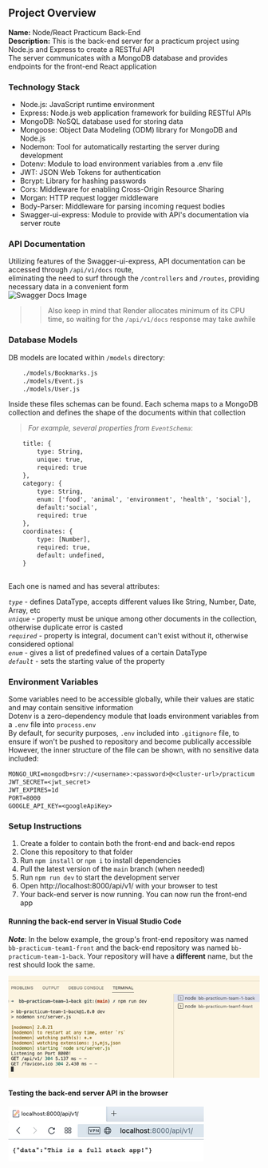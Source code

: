 ## Project Overview

**Name:** Node/React Practicum Back-End  
**Description:** This is the back-end server for a practicum project using Node.js and Express to create a RESTful API  
The server communicates with a MongoDB database and provides endpoints for the front-end React application

### Technology Stack

* Node.js: JavaScript runtime environment
* Express: Node.js web application framework for building RESTful APIs
* MongoDB: NoSQL database used for storing data
* Mongoose: Object Data Modeling (ODM) library for MongoDB and Node.js
* Nodemon: Tool for automatically restarting the server during development
* Dotenv: Module to load environment variables from a .env file
* JWT: JSON Web Tokens for authentication
* Bcrypt: Library for hashing passwords
* Cors: Middleware for enabling Cross-Origin Resource Sharing
* Morgan: HTTP request logger middleware
* Body-Parser: Middleware for parsing incoming request bodies
* Swagger-ui-express: Module to provide with API's documentation via server route 
    
### API Documentation

Utilizing features of the Swagger-ui-express, API documentation can be accessed through `/api/v1/docs` route,  
eliminating the need to surf through the `/controllers` and `/routes`, providing necessary data in a convenient form  
![Swagger Docs Image](https://github.com/Code-the-Dream-School/gg-pac-team7-back/raw/main/images/back-end-swagger-api-docs.png)  
>> Also keep in mind that Render allocates minimum of its CPU time, so waiting for the `/api/v1/docs` response may take awhile     

### Database Models

DB models are located within `/models` directory:
```
    ./models/Bookmarks.js
    ./models/Event.js
    ./models/User.js
```
Inside these files schemas can be found. Each schema maps to a MongoDB collection and defines the shape of the documents within that collection 

>_For example, several properties from `EventSchema`_:
``` 
    title: {
        type: String,
        unique: true,
        required: true
    },
    category: {
        type: String,
        enum: ['food', 'animal', 'environment', 'health', 'social'],
        default:'social',
        required: true
    },
    coordinates: {
        type: [Number],
        required: true,
        default: undefined,
    }
    
```
Each one is named and has several attributes:   

_`type`_ - defines DataType, accepts different values like String, Number, Date, Array, etc   
_`unique`_ - property must be unique among other documents in the collection, otherwise duplicate error is casted   
_`required`_ - property is integral, document can't exist without it, otherwise considered optional   
_`enum`_ - gives a list of predefined values of a certain DataType  
_`default`_ - sets the starting value of the property

### Environment Variables

Some variables need to be accessible globally, while their values are static and may contain sensitive information  
Dotenv is a zero-dependency module that loads environment variables from a `.env` file into `process.env`  
By default, for security purposes, `.env` included into `.gitignore` file, to ensure if won't be pushed to repository and become publically accessible  
However, the inner structure of the file can be shown, with no sensitive data included:
```
MONGO_URI=mongodb+srv://<username>:<password>@<cluster-url>/practicum
JWT_SECRET=<jwt_secret>
JWT_EXPIRES=1d
PORT=8000
GOOGLE_API_KEY=<googleApiKey>
```

### Setup Instructions

1. Create a folder to contain both the front-end and back-end repos
2. Clone this repository to that folder
3. Run `npm install` or `npm i` to install dependencies
4. Pull the latest version of the `main` branch (when needed)
5. Run `npm run dev` to start the development server
6. Open http://localhost:8000/api/v1/ with your browser to test
7. Your back-end server is now running. You can now run the front-end app

#### Running the back-end server in Visual Studio Code

_**Note**_: In the below example, the group's front-end repository was named `bb-practicum-team1-front` and the back-end repository was named `bb-practicum-team-1-back`. Your repository will have a **different** name, but the rest should look the same.

![Back end running in VSCode](https://github.com/Code-the-Dream-School/gg-pac-team7-back/raw/main/images/back-end-running-vsc.png)   

#### Testing the back-end server API in the browser   

![Back end running in browser](https://github.com/Code-the-Dream-School/gg-pac-team7-back/raw/main/images/back-end-running-browser.png) 
   


